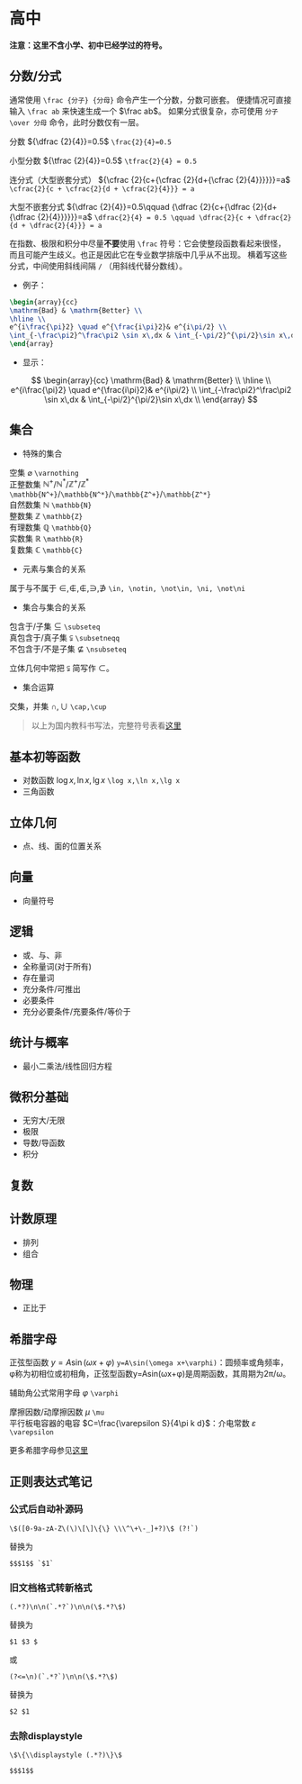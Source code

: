 # 高中

**注意：这里不含小学、初中已经学过的符号。**

## 分数/分式

通常使用 `\frac {分子} {分母}` 命令产生一个分数，分数可嵌套。
便捷情况可直接输入 `\frac ab` 来快速生成一个 $\frac ab$。
如果分式很复杂，亦可使用 `分子 \over 分母` 命令，此时分数仅有一层。

分数 ${\dfrac {2}{4}}=0.5$ `\frac{2}{4}=0.5`

小型分数 ${\tfrac {2}{4}}=0.5$ `\tfrac{2}{4} = 0.5`

连分式（大型嵌套分式） ${\cfrac {2}{c+{\cfrac {2}{d+{\cfrac {2}{4}}}}}}=a$ `\cfrac{2}{c + \cfrac{2}{d + \cfrac{2}{4}}} = a`

大型不嵌套分式 ${\dfrac {2}{4}}=0.5\qquad {\dfrac {2}{c+{\dfrac {2}{d+{\dfrac {2}{4}}}}}}=a$ `\dfrac{2}{4} = 0.5 \qquad \dfrac{2}{c + \dfrac{2}{d + \dfrac{2}{4}}} = a`

在指数、极限和积分中尽量**不要**使用 `\frac` 符号：它会使整段函数看起来很怪，而且可能产生歧义。也正是因此它在专业数学排版中几乎从不出现。
横着写这些分式，中间使用斜线间隔 `/` （用斜线代替分数线）。

- 例子：

```LaTeX
\begin{array}{cc}
\mathrm{Bad} & \mathrm{Better} \\
\hline \\
e^{i\frac{\pi}2} \quad e^{\frac{i\pi}2}& e^{i\pi/2} \\
\int_{-\frac\pi2}^\frac\pi2 \sin x\,dx & \int_{-\pi/2}^{\pi/2}\sin x\,dx \\
\end{array}
```

- 显示：

$$
\begin{array}{cc}
\mathrm{Bad} & \mathrm{Better} \\
\hline \\
e^{i\frac{\pi}2} \quad e^{\frac{i\pi}2}& e^{i\pi/2} \\
\int_{-\frac\pi2}^\frac\pi2 \sin x\,dx & \int_{-\pi/2}^{\pi/2}\sin x\,dx \\
\end{array}
$$


## 集合

- 特殊的集合

空集 $\varnothing$ `\varnothing`  
正整数集 $\mathbb{N^+}$/$\mathbb{N^*}$/$\mathbb{Z^+}$/$\mathbb{Z^*}$ `\mathbb{N^+}`/`\mathbb{N^*}`/`\mathbb{Z^+}`/`\mathbb{Z^*}`  
自然数集 $\mathbb{N}$ `\mathbb{N}`  
整数集 $\mathbb{Z}$ `\mathbb{Z}`  
有理数集 $\mathbb{Q}$ `\mathbb{Q}`  
实数集 $\mathbb{R}$ `\mathbb{R}`  
复数集 $\mathbb{C}$ `\mathbb{C}`  

- 元素与集合的关系

属于与不属于 $\in ,\notin ,\not \in ,\ni ,\not \ni$ `\in, \notin, \not\in, \ni, \not\ni`

- 集合与集合的关系

包含于/子集 $\subseteq$ `\subseteq`  
真包含于/真子集 $\subsetneqq$ `\subsetneqq`  
不包含于/不是子集 $\nsubseteq$ `\nsubseteq`

立体几何中常把 $\subsetneqq$ 简写作 $\subset$。

- 集合运算

交集，并集 $\cap,\cup$ `\cap,\cup`

> 以上为国内教科书写法，完整符号表看[这里](document.md#集合)

## 基本初等函数

- 对数函数 $\log x,\ln x,\lg x$ `\log x,\ln x,\lg x`
- 三角函数

## 立体几何

- 点、线、面的位置关系

## 向量

- 向量符号

## 逻辑

- 或、与、非
- 全称量词(对于所有)
- 存在量词
- 充分条件/可推出
- 必要条件
- 充分必要条件/充要条件/等价于

## 统计与概率

- 最小二乘法/线性回归方程

## 微积分基础

- 无穷大/无限
- 极限
- 导数/导函数
- 积分

## 复数

## 计数原理

- 排列
- 组合

## 物理

- 正比于

## 希腊字母

正弦型函数 $y=A\sin(\omega x+\varphi)$ `y=A\sin(\omega x+\varphi)`：圆频率或角频率，φ称为初相位或初相角，正弦型函数y=Asin(ωx+φ)是周期函数，其周期为2π/ω。

辅助角公式常用字母 $\varphi$ `\varphi`

摩擦因数/动摩擦因数 $\mu$ `\mu`  
平行板电容器的电容 $C=\frac{\varepsilon S}{4\pi k d}$：介电常数 $\varepsilon$ `\varepsilon`

更多希腊字母参见[这里](document.md#希腊字母)


## 正则表达式笔记

### 公式后自动补源码

    \$([0-9a-zA-Z\(\)\[\]\{\} \\\^\+\-_]+?)\$ (?!`)

替换为

    $$$1$$ `$1` 

### 旧文档格式转新格式

    (.*?)\n\n(`.*?`)\n\n(\$.*?\$)

替换为

    $1 $3 $

或

    (?<=\n)(`.*?`)\n\n(\$.*?\$)

替换为

    $2 $1

### 去除displaystyle

    \$\{\\displaystyle (.*?)\}\$

    $$$1$$